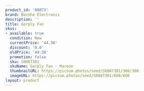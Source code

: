 ```yaml
---
product_id: '00873'
brand: Banshe Electronis
description: ''
title: Garply Fan
skus:
- available: true
  condition: New
  currentPrice: '44.38'
  discount: '0.0'
  oldPrice: '44.38'
  promotion: false
  sku: S0087301
  skuName: Garply Fan - Maroon
  thumbnailURL: https://picsum.photos/seed/S0087301/300/300
  imageURL: https://picsum.photos/seed/S0087301/600/600
layout: product
---
```

